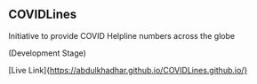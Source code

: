 COVIDLines
----------
Initiative to provide COVID Helpline numbers across the globe

(Development Stage)

[Live Link]{https://abdulkhadhar.github.io/COVIDLines.github.io/}
